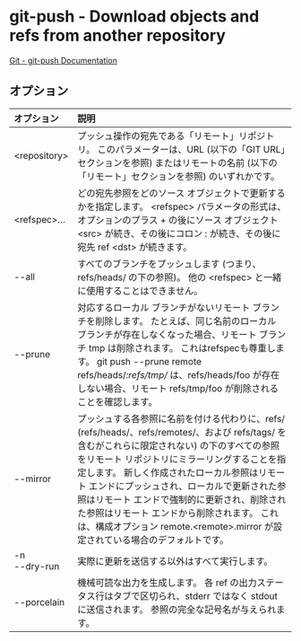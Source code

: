# git-push - Download objects and refs from another repository

[Git - git-push Documentation](https://git-scm.com/docs/git-push)

## オプション

|オプション|説明|
|:--|:--|
|\<repository>|プッシュ操作の宛先である「リモート」リポジトリ。 このパラメーターは、URL (以下の「GIT URL」セクションを参照) またはリモートの名前 (以下の「リモート」セクションを参照) のいずれかです。|
|\<refspec>…​|どの宛先参照をどのソース オブジェクトで更新するかを指定します。 \<refspec> パラメータの形式は、オプションのプラス + の後にソース オブジェクト \<src> が続き、その後にコロン : が続き、その後に宛先 ref \<dst> が続きます。|
|--all|すべてのブランチをプッシュします (つまり、refs/heads/ の下の参照)。 他の \<refspec> と一緒に使用することはできません。|
|--prune|対応するローカル ブランチがないリモート ブランチを削除します。 たとえば、同じ名前のローカル ブランチが存在しなくなった場合、リモート ブランチ tmp は削除されます。 これはrefspecも尊重します。 git push --prune remote refs/heads/*:refs/tmp/* は、refs/heads/foo が存在しない場合、リモート refs/tmp/foo が削除されることを確認します。|
|--mirror|プッシュする各参照に名前を付ける代わりに、refs/ (refs/heads/、refs/remotes/、および refs/tags/ を含むがこれらに限定されない) の下のすべての参照をリモート リポジトリにミラーリングすることを指定します。 新しく作成されたローカル参照はリモート エンドにプッシュされ、ローカルで更新された参照はリモート エンドで強制的に更新され、削除された参照はリモート エンドから削除されます。 これは、構成オプション remote.\<remote>.mirror が設定されている場合のデフォルトです。|
|-n<br>--dry-run|実際に更新を送信する以外はすべて実行します。|
|--porcelain|機械可読な出力を生成します。 各 ref の出力ステータス行はタブで区切られ、stderr ではなく stdout に送信されます。 参照の完全な記号名が与えられます。|
